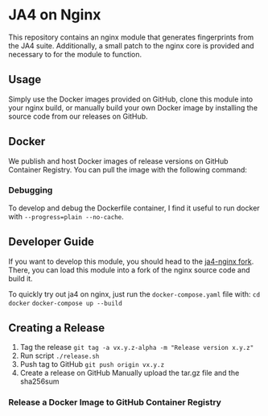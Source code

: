 # JA4 on Nginx

This repository contains an nginx module that generates fingerprints from the JA4 suite. Additionally, a small patch to the nginx core is provided and necessary to for the module to function.

## Usage

Simply use the Docker images provided on GitHub, clone this module into your nginx build, or manually build your own Docker image by installing the source code from our releases on GitHub.

## Docker

We publish and host Docker images of release versions on GitHub Container Registry. You can pull the image with the following command:

### Debugging

To develop and debug the Dockerfile container, I find it useful to run docker with `--progress=plain --no-cache`.

## Developer Guide

If you want to develop this module, you should head to the [ja4-nginx fork](https://github.com/FoxIO-LLC/ja4-nginx). There, you can load this module into a fork of the nginx source code and build it.

To quickly try out ja4 on nginx, just run the `docker-compose.yaml` file with:
`cd docker`
`docker-compose up --build`

## Creating a Release

1. Tag the release
`git tag -a vx.y.z-alpha -m "Release version x.y.z"`
2. Run script
`./release.sh`
3. Push tag to GitHub
`git push origin vx.y.z`
4. Create a release on GitHub
Manually upload the tar.gz file and the sha256sum

### Release a Docker Image to GitHub Container Registry
